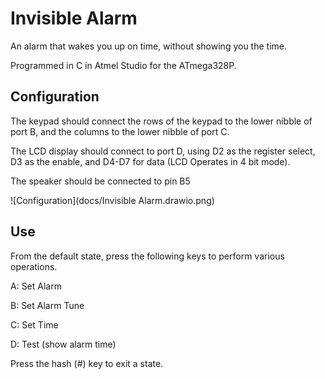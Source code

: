 Invisible Alarm
===============

An alarm that wakes you up on time, without showing you the time.

Programmed in C in Atmel Studio for the ATmega328P.

Configuration
-------------

The keypad should connect the rows of the keypad to the lower nibble of port B,
and the columns to the lower nibble of port C.

The LCD display should connect to port D, using D2 as the register select,
D3 as the enable, and D4-D7 for data (LCD Operates in 4 bit mode).

The speaker should be connected to pin B5

![Configuration](docs/Invisible Alarm.drawio.png)

Use
---

From the default state, press the following keys to perform various operations.

A: Set Alarm

B: Set Alarm Tune

C: Set Time

D: Test (show alarm time)

Press the hash (#) key to exit a state.